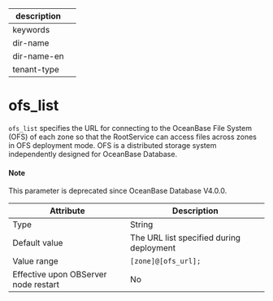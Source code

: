 |description||
|---|---|
|keywords||
|dir-name||
|dir-name-en||
|tenant-type||

ofs_list
=============================

`ofs_list` specifies the URL for connecting to the OceanBase File System (OFS) of each zone so that the RootService can access files across zones in OFS deployment mode. OFS is a distributed storage system independently designed for OceanBase Database.

<main id="notice" type='explain'>
  <h4>Note</h4>
  <p>This parameter is deprecated since OceanBase Database V4.0.0. </p>
</main>


| Attribute | Description |
|------------------|--------------------------|
| Type | String |
| Default value | The URL list specified during deployment |
| Value range | `[zone]@[ofs_url];` |
| Effective upon OBServer node restart | No |




